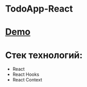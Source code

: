 # TodoApp-React
# [Demo](https://todo-pied-tau.vercel.app)
# Стек технологий:
  * React
  * React Hooks
  * React Context
